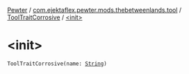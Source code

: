 [Pewter](../../index.md) / [com.ejektaflex.pewter.mods.thebetweenlands.tool](../index.md) / [ToolTraitCorrosive](index.md) / [&lt;init&gt;](./-init-.md)

# &lt;init&gt;

`ToolTraitCorrosive(name: `[`String`](https://kotlinlang.org/api/latest/jvm/stdlib/kotlin/-string/index.html)`)`